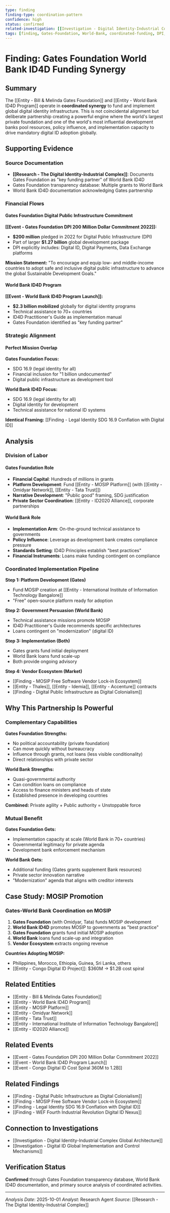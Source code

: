 ```yaml
---
type: finding
finding-type: coordination-pattern
confidence: high
status: confirmed
related-investigation: [[Investigation - Digital Identity-Industrial Complex Global Architecture]]
tags: [finding, Gates-Foundation, World-Bank, coordinated-funding, DPI, SDG-16.9]
---
```


# Finding: Gates Foundation World Bank ID4D Funding Synergy

## Summary
The [[Entity - Bill & Melinda Gates Foundation]] and [[Entity - World Bank ID4D Program]] operate in **coordinated synergy** to fund and implement global digital identity infrastructure. This is not coincidental alignment but deliberate partnership creating a powerful engine where the world's largest private foundation and one of the world's most influential development banks pool resources, policy influence, and implementation capacity to drive mandatory digital ID adoption globally.

## Supporting Evidence

### Source Documentation
- **[[Research - The Digital Identity-Industrial Complex]]**: Documents Gates Foundation as "key funding partner" of World Bank ID4D
- Gates Foundation transparency database: Multiple grants to World Bank
- World Bank ID4D documentation acknowledging Gates partnership

### Financial Flows

#### Gates Foundation Digital Public Infrastructure Commitment
**[[Event - Gates Foundation DPI 200 Million Dollar Commitment 2022]]:**
- **$200 million** pledged in 2022 for Digital Public Infrastructure (DPI)
- Part of larger **$1.27 billion** global development package
- DPI explicitly includes: Digital ID, Digital Payments, Data Exchange platforms

**Mission Statement:**
"To encourage and equip low- and middle-income countries to adopt safe and inclusive digital public infrastructure to advance the global Sustainable Development Goals."

#### World Bank ID4D Program
**[[Event - World Bank ID4D Program Launch]]:**
- **$2.3 billion mobilized** globally for digital identity programs
- Technical assistance to 70+ countries
- ID4D Practitioner's Guide as implementation manual
- Gates Foundation identified as "key funding partner"

### Strategic Alignment

#### Perfect Mission Overlap
**Gates Foundation Focus:**
- SDG 16.9 (legal identity for all)
- Financial inclusion for "1 billion undocumented"
- Digital public infrastructure as development tool

**World Bank ID4D Focus:**
- SDG 16.9 (legal identity for all)
- Digital identity for development
- Technical assistance for national ID systems

**Identical Framing:** [[Finding - Legal Identity SDG 16.9 Conflation with Digital ID]]

## Analysis

### Division of Labor

#### Gates Foundation Role
- **Financial Capital**: Hundreds of millions in grants
- **Platform Development**: Fund [[Entity - MOSIP Platform]] (with [[Entity - Omidyar Network]], [[Entity - Tata Trust]])
- **Narrative Development**: "Public good" framing, SDG justification
- **Private Sector Coordination**: [[Entity - ID2020 Alliance]], corporate partnerships

#### World Bank Role
- **Implementation Arm**: On-the-ground technical assistance to governments
- **Policy Influence**: Leverage as development bank creates compliance pressure
- **Standards Setting**: ID4D Principles establish "best practices"
- **Financial Instruments**: Loans make funding contingent on compliance

### Coordinated Implementation Pipeline

**Step 1: Platform Development (Gates)**
- Fund MOSIP creation at [[Entity - International Institute of Information Technology Bangalore]]
- "Free" open-source platform ready for adoption

**Step 2: Government Persuasion (World Bank)**
- Technical assistance missions promote MOSIP
- ID4D Practitioner's Guide recommends specific architectures
- Loans contingent on "modernization" (digital ID)

**Step 3: Implementation (Both)**
- Gates grants fund initial deployment
- World Bank loans fund scale-up
- Both provide ongoing advisory

**Step 4: Vendor Ecosystem (Market)**
- [[Finding - MOSIP Free Software Vendor Lock-in Ecosystem]]
- [[Entity - Thales]], [[Entity - Idemia]], [[Entity - Accenture]] contracts
- [[Finding - Digital Public Infrastructure as Digital Colonialism]]

## Why This Partnership Is Powerful

### Complementary Capabilities
**Gates Foundation Strengths:**
- No political accountability (private foundation)
- Can move quickly without bureaucracy
- Influence through grants, not loans (less visible conditionality)
- Direct relationships with private sector

**World Bank Strengths:**
- Quasi-governmental authority
- Can condition loans on compliance
- Access to finance ministers and heads of state
- Established presence in developing countries

**Combined:** Private agility + Public authority = Unstoppable force

### Mutual Benefit
**Gates Foundation Gets:**
- Implementation capacity at scale (World Bank in 70+ countries)
- Governmental legitimacy for private agenda
- Development bank enforcement mechanism

**World Bank Gets:**
- Additional funding (Gates grants supplement Bank resources)
- Private sector innovation narrative
- "Modernization" agenda that aligns with creditor interests

## Case Study: MOSIP Promotion

### Gates-World Bank Coordination on MOSIP
1. **Gates Foundation** (with Omidyar, Tata) funds MOSIP development
2. **World Bank ID4D** promotes MOSIP to governments as "best practice"
3. **Gates Foundation** grants fund initial MOSIP adoption
4. **World Bank** loans fund scale-up and integration
5. **Vendor Ecosystem** extracts ongoing revenue

**Countries Adopting MOSIP:**
- Philippines, Morocco, Ethiopia, Guinea, Sri Lanka, others
- [[Entity - Congo Digital ID Project]]: $360M → $1.2B cost spiral

## Related Entities
- [[Entity - Bill & Melinda Gates Foundation]]
- [[Entity - World Bank ID4D Program]]
- [[Entity - MOSIP Platform]]
- [[Entity - Omidyar Network]]
- [[Entity - Tata Trust]]
- [[Entity - International Institute of Information Technology Bangalore]]
- [[Entity - ID2020 Alliance]]

## Related Events
- [[Event - Gates Foundation DPI 200 Million Dollar Commitment 2022]]
- [[Event - World Bank ID4D Program Launch]]
- [[Event - Congo Digital ID Cost Spiral 360M to 1.2B]]

## Related Findings
- [[Finding - Digital Public Infrastructure as Digital Colonialism]]
- [[Finding - MOSIP Free Software Vendor Lock-in Ecosystem]]
- [[Finding - Legal Identity SDG 16.9 Conflation with Digital ID]]
- [[Finding - WEF Fourth Industrial Revolution Digital ID Nexus]]

## Connection to Investigations
- [[Investigation - Digital Identity-Industrial Complex Global Architecture]]
- [[Investigation - Digital ID Global Implementation and Control Mechanisms]]

## Verification Status
**Confirmed** through Gates Foundation transparency database, World Bank ID4D documentation, and primary source analysis of coordinated activities.

---
*Analysis Date*: 2025-10-01
*Analyst*: Research Agent
*Source*: [[Research - The Digital Identity-Industrial Complex]]

